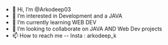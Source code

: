 - 👋 Hi, I’m @Arkodeep03
- 👀 I’m interested in Development and a JAVA
- 🌱 I’m currently learning WEB DEV
- 💞️ I’m looking to collaborate on JAVA AND Web Dev projects
- 📫 How to reach me -- Insta : arkodeep_k

<!---
Arkodeep03/Arkodeep03 is a ✨ special ✨ repository because its `README.md` (this file) appears on your GitHub profile.
You can click the Preview link to take a look at your changes.
--->
